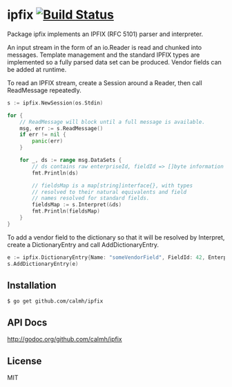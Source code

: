 ipfix [![Build Status](https://travis-ci.org/calmh/ipfixer.png?branch=master)](https://travis-ci.org/calmh/ipfix)
=====

Package ipfix implements an IPFIX (RFC 5101) parser and interpreter.

An input stream in the form of an io.Reader is read and chunked into
messages. Template management and the standard IPFIX types are
implemented so a fully parsed data set can be produced. Vendor fields
can be added at runtime.

To read an IPFIX stream, create a Session around a Reader, then call
ReadMessage repeatedly.

```go
s := ipfix.NewSession(os.Stdin)

for {
    // ReadMessage will block until a full message is available.
    msg, err := s.ReadMessage()
    if err != nil {
        panic(err)
    }

    for _, ds := range msg.DataSets {
        // ds contains raw enterpriseId, fieldId => []byte information
        fmt.Println(ds)

        // fieldsMap is a map[string]interface{}, with types
        // resolved to their natural equivalents and field
        // names resolved for standard fields.
        fieldsMap := s.Interpret(&ds)
        fmt.Println(fieldsMap)
    }
}
```

To add a vendor field to the dictionary so that it will be resolved by
Interpret, create a DictionaryEntry and call AddDictionaryEntry.

```go
e := ipfix.DictionaryEntry{Name: "someVendorField", FieldId: 42, EnterpriseId: 123456, Type: ipfix.Int32}
s.AddDictionaryEntry(e)
```
Installation
------------

    $ go get github.com/calmh/ipfix

API Docs
--------

http://godoc.org/github.com/calmh/ipfix

License
-------

MIT

